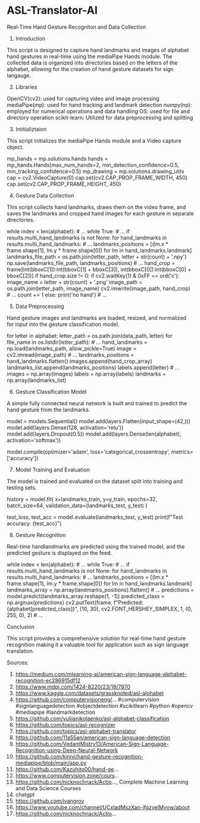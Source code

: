 # ASL-Translator-AI

Real-Time Hand Gesture Recogniton and Data Collection

1. Introduction 

This script is designed to capture hand landmarks and images of alphabet hand gestures in real-time using the mediaPipe Hands module. The collected data is organized into directories based on the letters of the alphabet, allowing for the creation of hand gesture datasets for sign langauge.


2. Libraries

OpenCV(cv2): used for capturing video and image processing
mediaPipe(mp): used for hand tracking and landmark detection
numpy(np): employed for numerical operations and data handling 
OS: used for file and directory operation
scikit-learn: Utilized for data preprocessing and splitting 


3. Intitializtaion 

This script initializes the mediaPipe Hands module and a Video capture object.

mp_hands = mp.solutions.hands
hands = mp_hands.Hands(max_num_hands=2, min_detection_confidence=0.5, min_tracking_confidence=0.5)
mp_drawing = mp.solutions.drawing_utils
cap = cv2.VideoCapture(0)
cap.set(cv2.CAP_PROP_FRAME_WIDTH, 450)
cap.set(cv2.CAP_PROP_FRAME_HEIGHT, 450)


4. Gesture Data Collection 

This script collects hand landmarks, draws them on the video frame, and saves the landmarks and cropped hand images for each gesture in separate directories.


while index < len(alphabet):
    # ...
    while True:
        # ...
        if results.multi_hand_landmarks is not None:
            for hand_landmarks in results.multi_hand_landmarks:
                # ...
                landmarks_positions = [(lm.x * frame.shape[1], lm.y * frame.shape[0]) for lm in hand_landmarks.landmark]
                landmarks_file_path = os.path.join(letter_path, letter + str(count) + '.npy')
                np.save(landmarks_file_path, landmarks_positions)
                # ...
                hand_crop = frame[int(bboxC[1]):int(bboxC[1] + bboxC[3]), int(bboxC[0]):int(bboxC[0] + bboxC[2])]
                if hand_crop.size != 0:
                    if cv2.waitKey(1) & 0xFF == ord('c'):
                        image_name = letter + str(count) + '.png'
                        image_path = os.path.join(letter_path, image_name)
                        cv2.imwrite(image_path, hand_crop)
                        # ...
                        count += 1
        else:
            print('no hand')
        # ...

5. Data Preprocessing 

Hand gesture images and landmarks are loaded, resized, and normalized for input into the gesture classification model.

for letter in alphabet:
    letter_path = os.path.join(data_path, letter)
    for file_name in os.listdir(letter_path):
        # ...
        hand_landmarks = np.load(landmarks_path, allow_pickle=True)
        image = cv2.imread(image_path)
        # ...
        landmarks_positions = hand_landmarks.flatten()
        images.append(hand_crop_array)
        landmarks_list.append(landmarks_positions)
        labels.append(letter)
        # ...
images = np.array(images)
labels = np.array(labels)
landmarks = np.array(landmarks_list)



6. Gesture Classification Model 

A simple fully connected neural network is built and trained to predict the hand gesture from the landmarks.


model = models.Sequential()
model.add(layers.Flatten(input_shape=(42,)))
model.add(layers.Dense(128, activation='relu'))
model.add(layers.Dropout(0.5))
model.add(layers.Dense(len(alphabet), activation='softmax'))

model.compile(optimizer='adam', loss='categorical_crossentropy', metrics=['accuracy'])


7. Model Training and Evaluation 

The model is trained and evaluated on the dataset split into training and testing sets.

history = model.fit(
    x=landmarks_train,
    y=y_train,
    epochs=32,
    batch_size=64,
    validation_data=(landmarks_test, y_test)
)

test_loss, test_acc = model.evaluate(landmarks_test, y_test)
print(f"Test accuracy: {test_acc}")




8. Gesture Recognition

Real-time handlandmarks are predicted using the trained model, and the predicted gesture is displayed on the feed.
  
while index < len(alphabet):
    # ...
    while True:
        # ...
        if results.multi_hand_landmarks is not None:
            for hand_landmarks in results.multi_hand_landmarks:
                # ...
                landmarks_positions = [(lm.x * frame.shape[1], lm.y * frame.shape[0]) for lm in hand_landmarks.landmark]
                landmarks_array = np.array(landmarks_positions).flatten()
                # ...
                predictions = model.predict(landmarks_array.reshape(1, -1))
                predicted_class = np.argmax(predictions)
                cv2.putText(frame, f"Predicted: {alphabet[predicted_class]}", (10, 30), cv2.FONT_HERSHEY_SIMPLEX, 1, (0, 255, 0), 2)
        # ...

 Conclusion 

This script provides a comprehensive solution for real-time hand gesture recognition making it a valuable tool for application such as sign language translation.


Sources:

1. https://medium.com/mlearning-ai/american-sign-language-alphabet-recognition-ec286915df12
2. https://www.mdpi.com/1424-8220/23/18/7970
3. https://www.kaggle.com/datasets/grassknoted/asl-alphabet
4. https://github.com/computervisioneng/...
   #computervision #signlanguagedetection #objectdetection #scikitlearn #python #opencv #mediapipe #landmarkdetection
5. https://github.com/yuliianikolaenko/asl-alphabet-classification
6. https://github.com/topics/asl-recognizer
7. https://github.com/topics/asl-alphabet-translator
8. https://github.com/11a55an/american-sign-language-detection
9. https://github.com/VedantMistry13/American-Sign-Language-Recognition-using-Deep-Neural-Network
10. https://github.com/kinivi/hand-gesture-recognition-mediapipe/blob/main/app.py
11. https://github.com/Kazuhito00/hand-ge...
12. https://www.computervision.zone/cours...
13. https://github.com/nicknochnack/Actio...,  Complete Machine Learning and Data Science Courses
14. chatgpt
15. https://github.com/ivangrov
16. https://www.youtube.com/channel/UCxladMszXan-jfgzyeIMyvw/about
17. https://github.com/nicknochnack/Actio...
 
